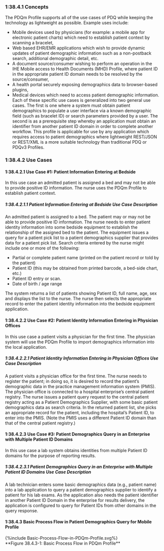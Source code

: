 ### 1:38.4.1 Concepts
The PDQm Profile supports all of the use cases of PDQ while keeping the technology as lightweight as possible. Example uses include:
*   Mobile devices used by physicians (for example: a mobile app for electronic patient charts) which need to establish patient context by scanning a bracelet,
*	Web based EHR/EMR applications which wish to provide dynamic updates of patient demographic information such as a non-postback search, additional demographic detail, etc.
*	A document source/consumer wishing to perform an operation in the IHE Mobile access to Health Documents (MHD) Profile, where patient ID in the appropriate patient ID domain needs to be resolved by the source/consumer,
*	A health portal securely exposing demographics data to browser-based plugins,
*	Medical devices which need to access patient demographic information.
Each of these specific use cases is generalized into two general use cases. The first is one where a system must obtain patient demographics to populate a user interface via a known demographic field (such as bracelet ID) or search parameters provided by a user. The second is as a prerequisite step whereby an application must obtain an identifier from another patient ID domain in order to complete another workflow.
This profile is applicable for use by any application which requires access to patient demographics where lightweight REST/JSON or REST/XML is a more suitable technology than traditional PDQ or PDQv3 Profiles.

### 1:38.4.2 Use Cases

#### 1:38.4.2.1 Use Case #1: Patient Information Entering at Bedside
In this use case an admitted patient is assigned a bed and may not be able to provide positive ID information. The nurse uses the PDQm Profile to establish patient context.

##### 1:38.4.2.1.1 Patient Information Entering at Bedside Use Case Description
An admitted patient is assigned to a bed. The patient may or may not be able to provide positive ID information. The nurse needs to enter patient identity information into some bedside equipment to establish the relationship of the assigned bed to the patient. The equipment issues a query for a patient pick list to a patient demographics supplier that provides data for a patient pick list. Search criteria entered by the nurse might include one or more of the following:

*	Partial or complete patient name (printed on the patient record or told by the patient)
*	Patient ID (this may be obtained from printed barcode, a bed-side chart, etc.)
*	Patient ID entry or scan.
*	Date of birth / age range

The system returns a list of patients showing Patient ID, full name, age, sex and displays the list to the nurse. The nurse then selects the appropriate record to enter the patient identity information into the bedside equipment application.

#### 1:38.4.2.2 Use Case #2: Patient Identity Information Entering in Physician Offices
In this use case a patient visits a physician for the first time. The physician system will use the PDQm Profile to import demographics information into the local application.

##### 1:38.4.2.2.1 Patient Identity Information Entering in Physician Offices Use Case Description
A patient visits a physician office for the first time. The nurse needs to register the patient; in doing so, it is desired to record the patient’s demographic data in the practice management information system (PMIS). The physician office is connected to a hospital enterprise’s central patient registry. The nurse issues a patient query request to the central patient registry acting as a Patient Demographics Supplier, with some basic patient demographics data as search criteria. In the returned patient list, she picks an appropriate record for the patient, including the hospital’s Patient ID, to enter into the PMIS. (Note the PMIS uses a different Patient ID domain than that of the central patient registry.)

#### 1:38.4.2.3 Use Case #3: Patient Demographics Query in an Enterprise with Multiple Patient ID Domains
In this use case a lab system obtains identities from multiple Patient ID domains for the purpose of reporting results.

##### 1:38.4.2.3.1 Patient Demographics Query in an Enterprise with Multiple Patient ID Domains Use Case Description
A lab technician enters some basic demographics data (e.g., patient name) into a lab application to query a patient demographics supplier to identify a patient for his lab exams. As the application also needs the patient identifier in another Patient ID Domain in the enterprise for results delivery, the application is configured to query for Patient IDs from other domains in the query response.


#### 1:38.4.3 Basic Process Flow in Patient Demographics Query for Mobile Profile

<div>
{%include Basic-Process-Flow-in-PDQm-Profile.svg%}
</div>
**Figure 38.4.3-1: Basic Process Flow in PDQm Profile**
